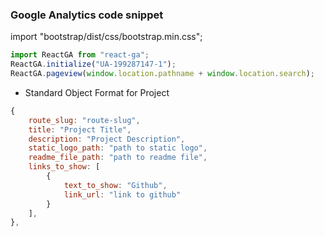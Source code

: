 ### Google Analytics code snippet

import "bootstrap/dist/css/bootstrap.min.css";

```js
import ReactGA from "react-ga";
ReactGA.initialize("UA-199287147-1");
ReactGA.pageview(window.location.pathname + window.location.search);
```

- Standard Object Format for Project

```js
{
    route_slug: "route-slug",
    title: "Project Title",
    description: "Project Description",
    static_logo_path: "path to static logo",
    readme_file_path: "path to readme file",
    links_to_show: [
        {
            text_to_show: "Github",
            link_url: "link to github"
        }
    ],
},
```
